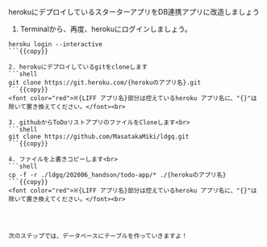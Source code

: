 herokuにデプロイしているスターターアプリをDB連携アプリに改造しましょう

1. Terminalから、再度、herokuにログインしましょう。<br>
```shell
heroku login --interactive
```{{copy}}

2. herokuにデプロイしているgitをcloneします
```shell
git clone https://git.heroku.com/{herokuのアプリ名}.git
```{{copy}}
<font color="red">※{LIFF アプリ名}部分は控えているheroku アプリ名に、"{}"は除いて置き換えてください。</font><br>

3. githubからToDoリストアプリのファイルをCloneします<br>
```shell
git clone https://github.com/MasatakaMiki/ldgq.git
```{{copy}}

4. ファイルを上書きコピーします<br>
```shell
cp -f -r ./ldgq/202006_handson/todo-app/* ./{herokuのアプリ名}
```{{copy}}
<font color="red">※{LIFF アプリ名}部分は控えているheroku アプリ名に、"{}"は除いて置き換えてください。</font><br>




次のステップでは、データベースにテーブルを作っていきますよ！
